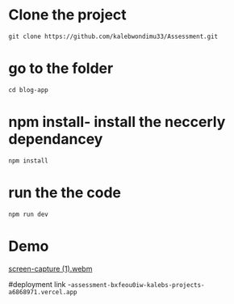 # Clone the project

`git clone https://github.com/kalebwondimu33/Assessment.git `

# go to the folder

`cd blog-app`

# npm install- install the neccerly dependancey

`npm install `

# run the the code

`npm run dev`


# Demo
[screen-capture (1).webm](https://github.com/user-attachments/assets/c891108e-13c2-446b-a318-fa03f12da681)


#deployment link
 -`assessment-bxfeou0iw-kalebs-projects-a6868971.vercel.app`
